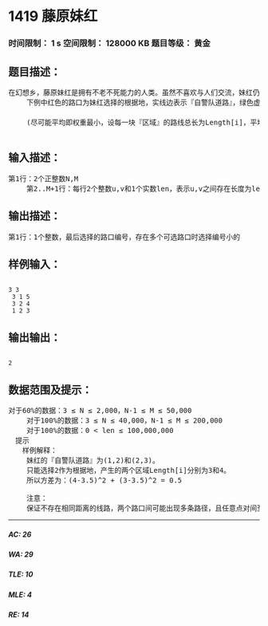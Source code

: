 # 1419 藤原妹红   
### 时间限制： 1 s     空间限制： 128000 KB     题目等级： 黄金  
## 题目描述：  

<pre>
在幻想乡，藤原妹红是拥有不老不死能力的人类。虽然不喜欢与人们交流，妹红仍然保护着误入迷途竹林村民。由于算得上是幻想乡最强的人类，对于她而言，迷途竹林的单向道路亦可以逆行。在妹红眼中，迷途竹林可以视为一个由N个路口(编号1..N)，M条不同长度双向路连接的区域。妹红所在的红之自警队为了方便在迷途竹林中行动，绘制了一张特殊的迷途竹林地图，这张地图上只保留了N-1条道路，这些道路保证了任意两个路口间有且仅有一条路径，并且满足所有保留的道路长度之和最小，我们称这些道路为『自警队道路』。现在妹红打算在其中一个连接有多条『自警队道路』的路口设立根据地，当去掉根据地这个根据地所在路口后，就会出现某些路口间无法通过『自警队道路』相互连通的情况，我们认为这时仍然能够通过『自警队道路』连通的路口属于同一个『区域』。妹红希望最后每个『区域』的『自警队道路』总长尽可能平均，请计算出她应该选择哪一个路口作为根据地。  
 　　下例中红色的路口为妹红选择的根据地，实线边表示『自警队道路』，绿色虚线边表示非『自警队道路』，数字表示边权，『自警队道路』中相同颜色的实线边代表属于同一个『区域』：  
 　　  
 　　(尽可能平均即权重最小，设每一块『区域』的路线总长为Length[i]，平均路线长度为Avg=SUM{Length[i]}/区域数，权重d=∑( (Length[i]-Avg)^2 ) )

</pre>
  
  
## 输入描述：  

<pre>
第1行：2个正整数N,M  
 　　第2..M+1行：每行2个整数u,v和1个实数len，表示u,v之间存在长度为len的边
</pre>
  
  
## 输出描述：  

<pre>
第1行：1个整数，最后选择的路口编号，存在多个可选路口时选择编号小的
</pre>
  
  
## 样例输入：  

<pre><code>
3 3  
 3 1 5  
 3 2 4  
 1 2 3
</code></pre>
  
  
## 输出输出：  

<pre><code>
2
</code></pre>
  
  
## 数据范围及提示：  

<pre>
对于60%的数据：3 ≤ N ≤ 2,000，N-1 ≤ M ≤ 50,000  
 　　对于100%的数据：3 ≤ N ≤ 40,000，N-1 ≤ M ≤ 200,000  
 　　对于100%的数据：0 < len ≤ 100,000,000  
　提示  
　　样例解释：  
 　　妹红的『自警队道路』为(1,2)和(2,3)。  
 　　只能选择2作为根据地，产生的两个区域Length[i]分别为3和4。  
 　　所以方差为：(4-3.5)^2 + (3-3.5)^2 = 0.5  
  
 　　注意：  
 　　保证不存在相同距离的线路，两个路口间可能出现多条路径，且任意点对间至少存在一条路径。
</pre>
  
  
***  

##### AC: 26  
##### WA: 29  
##### TLE: 10  
##### MLE: 4  
##### RE: 14  
